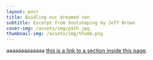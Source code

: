 ```yaml
---
layout: post
title: Buidling our dreamed van
subtitle: Excerpt from Soulshaping by Jeff Brown
cover-img: /assets/img/path.jpg
thumbnail-img: /assets/img/thumb.png
---
```

aaaaaaaaaaaaa
[this is a link to a section inside this page]({#local-research}).
